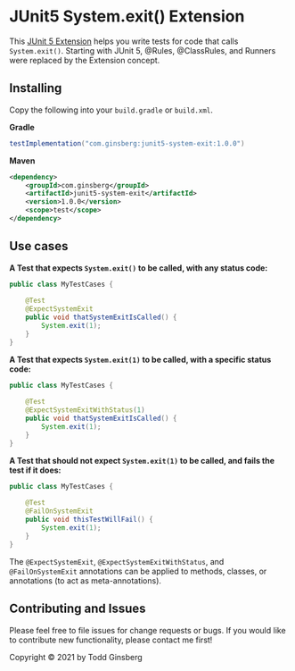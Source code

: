# JUnit5 System.exit() Extension

This [JUnit 5 Extension](https://junit.org/junit5/docs/current/user-guide/#extensions) helps you write tests for code 
that calls `System.exit()`. Starting with JUnit 5, @Rules, @ClassRules, and Runners were replaced by the Extension concept.

## Installing

Copy the following into your `build.gradle` or `build.xml`.

**Gradle**

```groovy
testImplementation("com.ginsberg:junit5-system-exit:1.0.0")
```

**Maven**

```xml
<dependency>
    <groupId>com.ginsberg</groupId>
    <artifactId>junit5-system-exit</artifactId>
    <version>1.0.0</version>
    <scope>test</scope>
</dependency>
```


## Use cases

**A Test that expects `System.exit()` to be called, with any status code:**

```java
public class MyTestCases { 
    
    @Test
    @ExpectSystemExit
    public void thatSystemExitIsCalled() {
        System.exit(1);
    }
}
```

**A Test that expects `System.exit(1)` to be called, with a specific status code:**

```java
public class MyTestCases {
    
    @Test
    @ExpectSystemExitWithStatus(1)
    public void thatSystemExitIsCalled() {
        System.exit(1);
    }
}
```

**A Test that should not expect `System.exit(1)` to be called, and fails the test if it does:**

```java
public class MyTestCases {
    
    @Test
    @FailOnSystemExit
    public void thisTestWillFail() {
        System.exit(1);
    }
}
```

The `@ExpectSystemExit`, `@ExpectSystemExitWithStatus`, and `@FailOnSystemExit` annotations can be applied to methods, classes, or annotations (to act as meta-annotations).

## Contributing and Issues

Please feel free to file issues for change requests or bugs. If you would like to contribute new functionality, please contact me first!

Copyright &copy; 2021 by Todd Ginsberg
